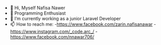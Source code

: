 - 👋 Hi, Myself Nafisa Nawer
- 👀 Programming Enthusiast
- 🌱 I’m currently working as a junior Laravel Developer
- 📫 How to reach me:
     -https://www.facebook.com/zarin.nafisanawar
     -https://www.instagram.com/_code.arc_/
     -https://www.facebook.com/nnawar706/

<!---
nnawar706/nnawar706 is a ✨ special ✨ repository because its `README.md` (this file) appears on your GitHub profile.
You can click the Preview link to take a look at your changes.
--->
